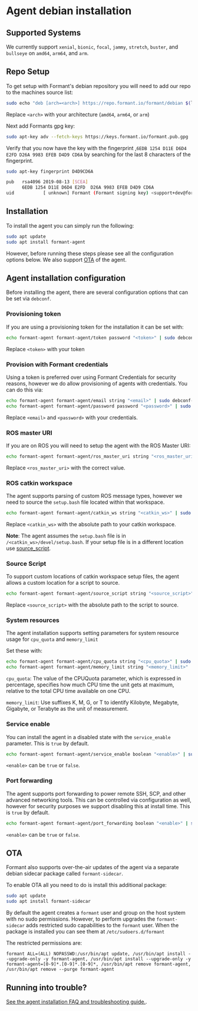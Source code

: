 # Agent debian installation

## Supported Systems

We currently support `xenial`, `bionic`, `focal`, `jammy`, `stretch`, `buster`, and `bullseye` on `amd64`, `arm64`, and `arm`.

## Repo Setup

To get setup with Formant's debian repository you will need to add our repo to the machines source list:

```bash
sudo echo "deb [arch=<arch>] https://repo.formant.io/formant/debian $(lsb_release -cs) main" >>/etc/apt/sources.list
```

Replace `<arch>` with your architecture (`amd64`, `arm64`, or `arm`)

Next add Formants gpg key:

```bash
sudo apt-key adv --fetch-keys https://keys.formant.io/formant.pub.gpg
```

Verify that you now have the key with the fingerprint ,`6EDB 1254 D11E D6D4 E2FD D26A 9983 EFEB D4D9 CD6A` by searching for the last 8 characters of the fingerprint.

```bash
sudo apt-key fingerprint D4D9CD6A

pub   rsa4096 2019-08-13 [SCEA]
      6EDB 1254 D11E D6D4 E2FD  D26A 9983 EFEB D4D9 CD6A
uid           [ unknown] Formant (Formant signing key) <support+dev@formant.io>
```

## Installation

To install the agent you can simply run the following:

```bash
sudo apt update
sudo apt install formant-agent
```

However, before running these steps please see all the configuration options below. We also support [OTA](#ota) of the agent.

## Agent installation configuration

Before installing the agent, there are several configuration options that can be set via `debconf`.

### Provisioning token

If you are using a provisioning token for the installation it can be set with:

```bash
echo formant-agent formant-agent/token password "<token>" | sudo debconf-set-selections
```

Replace `<token>` with your token

### Provision with Formant credentials

Using a token is preferred over using Formant Credentials for security reasons, however we do allow provisioning of agents with credentials. You can do this via:

```bash
echo formant-agent formant-agent/email string "<email>" | sudo debconf-set-selections
echo formant-agent formant-agent/password password "<password>" | sudo debconf-set-selections
```

Replace `<email>` and `<password>` with your credentials.

### ROS master URI

If you are on ROS you will need to setup the agent with the ROS Master URI:

```bash
echo formant-agent formant-agent/ros_master_uri string "<ros_master_uri>" | sudo debconf-set-selections
```

Replace `<ros_master_uri>` with the correct value.

### ROS catkin workspace

The agent supports parsing of custom ROS message types, however we need to source the `setup.bash` file located within that workspace.

```bash
echo formant-agent formant-agent/catkin_ws string "<catkin_ws>" | sudo debconf-set-selections
```

Replace `<catkin_ws>` with the absolute path to your catkin workspace.

**Note**: The agent assumes the `setup.bash` file is in `/<catkin_ws>/devel/setup.bash`. If your setup file is in a different location use [source_script](#source-script).

### Source Script

To support custom locations of catkin workspace setup files, the agent allows a custom location for a script to source.

```bash
echo formant-agent formant-agent/source_script string "<source_script>" | sudo debconf-set-selections
```

Replace `<source_script>` with the absolute path to the script to source.

### System resources

The agent installation supports setting parameters for system resource usage for `cpu_quota` and `memory_limit`

Set these with:

```bash
echo formant-agent formant-agent/cpu_quota string "<cpu_quota>" | sudo debconf-set-selections
echo formant-agent formant-agent/memory_limit string "<memory_limit>" | sudo debconf-set-selections
```

`cpu_quota`: The value of the CPUQuota parameter, which is expressed in percentage, specifies how much CPU time the unit gets at maximum, relative to the total CPU time available on one CPU.

`memory_limit`: Use suffixes K, M, G, or T to identify Kilobyte, Megabyte, Gigabyte, or Terabyte as the unit of measurement.

### Service enable

You can install the agent in a disabled state with the `service_enable` parameter. This is `true` by default.

```bash
echo formant-agent formant-agent/service_enable boolean "<enable>" | sudo debconf-set-selections
```

`<enable>` can be `true` or `false`.

### Port forwarding

The agent supports port forwarding to power remote SSH, SCP, and other advanced networking tools. This can be controlled via configuration as well, however for security purposes we support disabling this at install time. This is `true` by default.

```bash
echo formant-agent formant-agent/port_forwarding boolean "<enable>" | sudo debconf-set-selections
```

`<enable>` can be `true` or `false`.

## OTA

Formant also supports over-the-air updates of the agent via a separate debian sidecar package called `formant-sidecar`.

To enable OTA all you need to do is install this additional package:

```bash
sudo apt update
sudo apt install formant-sidecar
```

By default the agent creates a `formant` user and group on the host system with no sudo permissions. However, to perform upgrades the `formant-sidecar` adds restricted sudo capabilities to the `formant` user. When the package is installed you can see them at `/etc/sudoers.d/formant`

The restricted permissions are:

```
formant ALL=(ALL) NOPASSWD:/usr/bin/apt update, /usr/bin/apt install --upgrade-only -y formant-agent, /usr/bin/apt install --upgrade-only -y formant-agent=[0-9]*.[0-9]*.[0-9]*, /usr/bin/apt remove formant-agent, /usr/bin/apt remove --purge formant-agent
```

## Running into trouble?

[See the agent installation FAQ and troubleshooting guide.](./agent-faq-and-troubleshooting.md).
